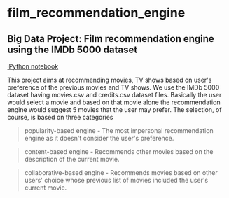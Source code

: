 # film_recommendation_engine


## Big Data Project: Film recommendation engine using the IMDb 5000 dataset

[iPython notebook](https://github.com/SanyTiger/film_recommendation_engine/blob/master/FinalFilmRecommendationEngineCode-BigData.ipynb)

This project aims at recommending movies, TV shows based on user's preference of the previous movies and TV shows. We use the IMDb 5000 dataset having movies.csv and credits.csv dataset files. Basically the user would select a movie and based on that movie alone the recommendation engine would suggest 5 movies that the user may prefer. The selection, of course, is based on three categories

> popularity-based engine - The most impersonal recommendation engine as it doesn't consider the user's preference.


> content-based engine - Recommends other movies based on the description of the current movie.


>collaborative-based engine - Recommends movies based on other users' choice whose previous list of movies included the user's current movie.
